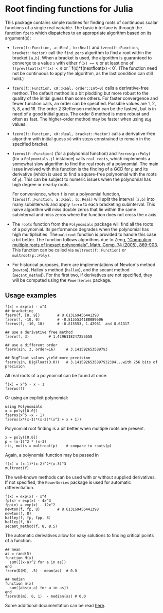 # Root finding functions for Julia

This package contains simple routines for finding roots of continuous
scalar functions of a single real variable. The basic interface is
through the function `fzero` which dispatches to an appropriate
algorithm based on its argument(s):

* `fzero(f::Function, a::Real, b::Real)` and
  `fzero(f::Function, bracket::Vector)` call the
  `find_zero` algorithm to find a root within the bracket `[a,b]`.
  When a bracket is used, the algorithm is guaranteed to converge to a
  value `x` with either `f(x) == 0` or at least one of
  `f(prevfloat(x)*f(x) < 0` or ``f(x)*f(nextfloat(x) < 0`. (The
  function need not be continuous to apply the algorithm, as the last
  condition can still hold.)


* `fzero(f::Function, x0::Real; order::Int=0)` calls a
  derivative-free method. The default method is a bit plodding but
  more robust to the quality of the initial guess than some others.
  For faster convergence and fewer function calls, an order can be
  specified. Possible values are 1, 2, 5, 8, and 16. The order 2
  Steffensen method can be the fastest, but is in need of a good
  initial guess. The order 8 method is more robust and often as
  fast. The higher-order method may be faster when using `Big` values.

* `fzero(f::Function, x0::Real, bracket::Vector)` calls
  a derivative-free algorithm with initial guess `x0` with steps constrained
  to remain in the specified bracket.

* `fzeros(f::Function)` (for a polynomial function) and
  `fzeros(p::Poly)` (for a `Polynomials.jl` instance) calls
  `real_roots`, which implements a somewhat slow algorithm to find the
  real roots of a polynomial. The main issue involved with this
  function is the finding of a GCD for `p` and its derivative (which
  is used to find a square-free polynomial with the roots of
  `p`). This can be subject to numeric issues when the polynomial has
  high degree or nearby roots.


  For convenience, when `f` is not a polynomial function,
  `fzeros(f::Function, a::Real, b::Real)` will split the interval
  `[a,b]` into many subintervals and apply `fzero` to each bracketing
  subinterval. This naive algorithm will miss double zeros that lie
  within the same subinterval and miss zeros where the function does
  not cross the $x$ axis.

* The `roots` function from the `Polynomials` package will find all the
  roots of a polynomial. Its performance degrades when the polynomial has high
  multiplicities. The `multroot` function is provided to handle this
  case a bit better.  The function follows algorithms due to Zeng,
  ["Computing multiple roots of inexact polynomials", Math. Comp. 74
  (2005),
  869-903](http://www.ams.org/journals/mcom/2005-74-250/S0025-5718-04-01692-8/home.html).
  This function can be called via `multroot(f::Function)` or `multroot(p::Poly)`.


* For historical purposes, there are implementations of Newton's
  method (`newton`), Halley's method (`halley`), and the secant method
  (`secant_method`). For the first two, if derivatives are not
  specified, they will be computed using the `PowerSeries` package.


## Usage examples

```
f(x) = exp(x) - x^4
## bracketing
fzero(f, [8, 9])		# 8.613169456441398
fzero(f, -10, 0)		# -0.8155534188089606
fzeros(f, -10, 10)		# -0.815553, 1.42961  and 8.61317 

## use a derivative free method
fzero(f, 3)			# 1.4296118247255558

## use a different order
fzero(sin, 3, order=16)		# 3.141592653589793

## BigFloat values yield more precision
fzero(sin, BigFloat(3.0))	# 3.1415926535897932384...with 256 bits of precision
```


All real roots of a polynomial can be found at once:

```
f(x) = x^5 - x - 1
fzeros(f)
```

Or using an explicit polynomial:

```
using Polynomials
x = poly([0.0])
fzeros(x^5 -x - 1)
fzeros(x*(x-1)*(x-2)*(x^2 + x + 1))
```

Polynomial root finding is a bit better when multiple roots are present.

```
x = poly([0.0])
p = (x-1)^2 * (x-3)
rts, mults = multroot(p)	# compare to roots(p)
```

Again, a polynomial function may be passed in

```
f(x) = (x-1)*(x-2)^2*(x-3)^3
multroot(f)
```

The well-known methods can be used with or without supplied
derivatives. If not specified, the `PowerSeries` package is used for
automatic differentiation.

```
f(x) = exp(x) - x^4
fp(x) = exp(x) - 4x^3
fpp(x) = exp(x) - 12x^2
newton(f, fp, 8)		# 8.613169456441398
newton(f, 8)	
halley(f, fp, fpp, 8)
halley(f, 8)
secant_method(f, 8, 8.5)
```

The automatic derivatives allow for easy solutions to finding critical
points of a function.

```
## mean
as = rand(5)
function M(x) 
  sum([(x-a)^2 for a in as])
end
fzero(D(M), .5) - mean(as)	# 0.0

## median
function m(x) 
  sum([abs(x-a) for a in as])
end
fzero(D(m), 0, 1)  - median(as)	# 0.0
```

Some additional documentation can be read [here](http://nbviewer.ipython.org/url/github.com/JuliaLang/Roots.jl/blob/master/doc/roots.ipynb?create=1).
